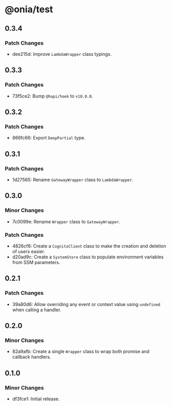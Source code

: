# @onia/test

## 0.3.4

### Patch Changes

- dee215d: Improve `LambdaWrapper` class typings.

## 0.3.3

### Patch Changes

- 73f5ce2: Bump `@hapi/hoek` to `v10.0.0`.

## 0.3.2

### Patch Changes

- 866fc66: Export `DeepPartial` type.

## 0.3.1

### Patch Changes

- 1d27565: Rename `GatewayWrapper` class to `LambdaWrapper`.

## 0.3.0

### Minor Changes

- 7c0099e: Rename `Wrapper` class to `GatewayWrapper`.

### Patch Changes

- 4826cf6: Create a `CognitoClient` class to make the creation and deletion of users easier.
- d20ad9c: Create a `SystemStore` class to populate environment variables from SSM parameters.

## 0.2.1

### Patch Changes

- 39a80d6: Allow overriding any event or context value using `undefined` when calling a handler.

## 0.2.0

### Minor Changes

- 82a9afb: Create a single `Wrapper` class to wrap both promise and callback handlers.

## 0.1.0

### Minor Changes

- df3fce1: Initial release.
